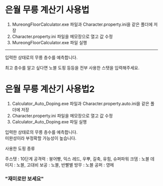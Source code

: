 # 은월 무릉 계산기 사용법

1. MureongFloorCalculator.exe 파일과 Character.property.ini을 같은 폴더에 저장
2. Character.property.ini 파일을 메모장으로 열고 값 수정
3. MureongFloorCalculator.exe 파일 실행

-----------------------------------

입력한 상태로의 무릉 층수를 예측합니다.   

최고 층수를 알고 싶다면 노블 도핑 등등을 전부 사용한 스탯을 입력해주세요.


# 은월 무릉 계산기 사용법2

1. Calculator_Auto_Doping.exe 파일과 Character.property.auto.ini을 같은 폴더에 저장
2. Character.property.ini 파일을 메모장으로 열고 값 수정
3. Calculator_Auto_Doping.exe 파일 실행

입력한 상태로의 무릉 층수를 예측합니다.  
미완성이라 부정확할 가능성이 높습니다.

사용한 도핑 종류 

주스텟 : 10단계
공격력 : 붕어빵, 익스 레드, 우뿌, 길축, 유힘, 슈퍼파워
크뎀 : 노블
데미지 : 노블, 고대비
보공 : 노블, 반빨별 
방무 : 노블 
공퍼 : 영메


### "재미로만 보세요"
